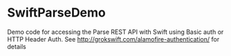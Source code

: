 # SwiftParseDemo
Demo code for accessing the Parse REST API with Swift using Basic auth or HTTP Header Auth. See http://grokswift.com/alamofire-authentication/ for details

